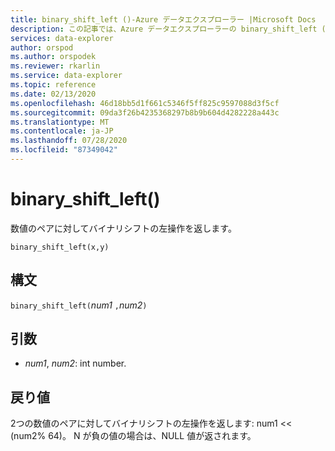 ```yaml
---
title: binary_shift_left ()-Azure データエクスプローラー |Microsoft Docs
description: この記事では、Azure データエクスプローラーの binary_shift_left () について説明します。
services: data-explorer
author: orspod
ms.author: orspodek
ms.reviewer: rkarlin
ms.service: data-explorer
ms.topic: reference
ms.date: 02/13/2020
ms.openlocfilehash: 46d18bb5d1f661c5346f5ff825c9597088d3f5cf
ms.sourcegitcommit: 09da3f26b4235368297b8b9b604d4282228a443c
ms.translationtype: MT
ms.contentlocale: ja-JP
ms.lasthandoff: 07/28/2020
ms.locfileid: "87349042"
---
```

# <a name="binary_shift_left"></a>binary_shift_left()

数値のペアに対してバイナリシフトの左操作を返します。

```kusto
binary_shift_left(x,y)  
```

## <a name="syntax"></a>構文

`binary_shift_left(`*num1* `,`*num2*`)`

## <a name="arguments"></a>引数

* *num1*, *num2*: int number.

## <a name="returns"></a>戻り値

2つの数値のペアに対してバイナリシフトの左操作を返します: num1 <<  (num2% 64)。
N が負の値の場合は、NULL 値が返されます。